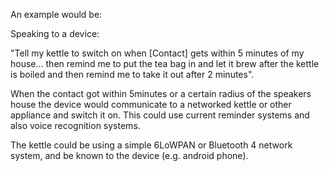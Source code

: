 An example would be:

Speaking to a device:

"Tell my kettle to switch on when [Contact] gets within 5 minutes of my house... then remind me to put the tea bag in and let it brew after the kettle is boiled and then remind me to take it out after 2 minutes".

When the contact got within 5minutes or a certain radius of the speakers house the device would communicate to a networked kettle or other appliance and switch it on. This could use current reminder systems and also voice recognition systems.

The kettle could be using a simple 6LoWPAN or Bluetooth 4 network system, and be known to the device (e.g. android phone).
